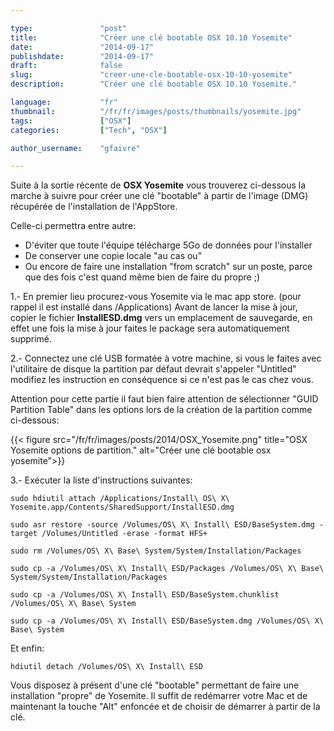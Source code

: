 ```yaml
---

type:               "post"
title:              "Créer une clé bootable OSX 10.10 Yosemite"
date:               "2014-09-17"
publishdate:        "2014-09-17"
draft:              false
slug:               "creer-une-cle-bootable-osx-10-10-yosemite"
description:        "Créer une clé bootable OSX 10.10 Yosemite."

language:           "fr"
thumbnail:          "/fr/fr/images/posts/thumbnails/yosemite.jpg"
tags:               ["OSX"]
categories:         ["Tech", "OSX"]

author_username:    "gfaivre"

---
```


Suite à la sortie récente de <strong>OSX Yosemite</strong> vous trouverez ci-dessous la marche à suivre pour créer une clé "bootable" à partir de l'image (DMG) récupérée de l'installation de l'AppStore. 

Celle-ci permettra entre autre:

* D'éviter que toute l'équipe télécharge 5Go de données pour l'installer
* De conserver une copie locale "au cas ou"
* Ou encore de faire une installation "from scratch" sur un poste, parce que des fois c'est quand même bien de faire du propre ;)


1.-  En premier lieu procurez-vous Yosemite via le mac app store. (pour rappel il est installé dans /Applications)
Avant de lancer la mise à jour, copier le fichier <strong>InstallESD.dmg</strong> vers un emplacement de sauvegarde, en effet une fois la mise à jour faites le package sera automatiquement supprimé.

2.-  Connectez une clé USB formatée à votre machine, si vous le faites avec l'utilitaire de disque la partition par défaut devrait s'appeler "Untitled" modifiez les instruction en conséquence si ce n'est pas le cas chez vous.

Attention pour cette partie il faut bien faire attention de sélectionner "GUID Partition Table" dans les options lors de la création de la partition comme ci-dessous:

<p class="text-center">
    {{< figure src="/fr/fr/images/posts/2014/OSX_Yosemite.png" title="OSX Yosemite options de partition." alt="Créer une clé bootable osx yosemite">}}
</p>


3.-  Exécuter la liste d'instructions suivantes:

```
sudo hdiutil attach /Applications/Install\ OS\ X\ Yosemite.app/Contents/SharedSupport/InstallESD.dmg
```

```
sudo asr restore -source /Volumes/OS\ X\ Install\ ESD/BaseSystem.dmg -target /Volumes/Untitled -erase -format HFS+
```

```
sudo rm /Volumes/OS\ X\ Base\ System/System/Installation/Packages
```

```
sudo cp -a /Volumes/OS\ X\ Install\ ESD/Packages /Volumes/OS\ X\ Base\ System/System/Installation/Packages
```

```
sudo cp -a /Volumes/OS\ X\ Install\ ESD/BaseSystem.chunklist /Volumes/OS\ X\ Base\ System
```

```
sudo cp -a /Volumes/OS\ X\ Install\ ESD/BaseSystem.dmg /Volumes/OS\ X\ Base\ System
```

Et enfin: 

```
hdiutil detach /Volumes/OS\ X\ Install\ ESD
```

Vous disposez à présent d'une clé "bootable" permettant de faire une installation "propre" de Yosemite. Il suffit de redémarrer votre Mac et de maintenant la touche "Alt" enfoncée et de choisir de démarrer à partir de la clé.
